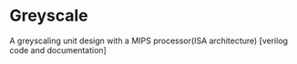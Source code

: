 # Greyscale
A greyscaling unit design with a MIPS processor(ISA architecture) [verilog code and documentation]
